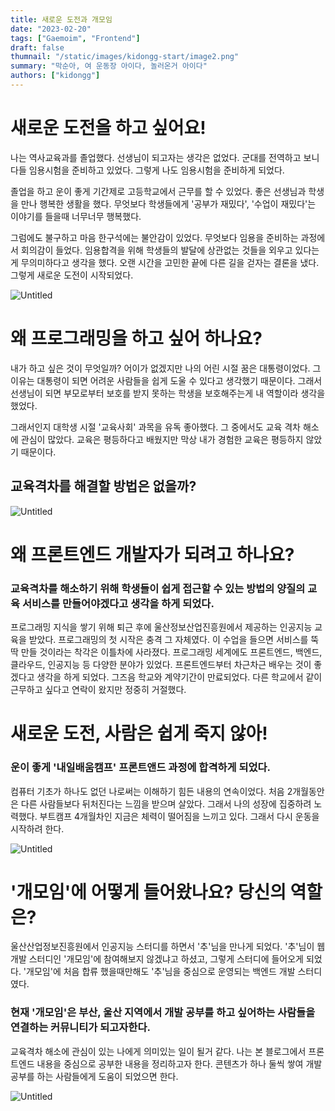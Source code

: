 ```yaml
---
title: 새로운 도전과 개모임
date: "2023-02-20"
tags: ["Gaemoim", "Frontend"]
draft: false
thumnail: "/static/images/kidongg-start/image2.png"
summary: "막순아, 여 운동장 아이다, 놀러온거 아이다"
authors: ["kidongg"]
---
```


# 새로운 도전을 하고 싶어요!

나는 역사교육과를 졸업했다. 선생님이 되고자는 생각은 없었다. 군대를 전역하고 보니 다들 임용시험을 준비하고 있었다. 그렇게 나도 임용시험을 준비하게 되었다.

졸업을 하고 운이 좋게 기간제로 고등학교에서 근무를 할 수 있었다. 좋은 선생님과 학생을 만나 행복한 생활을 했다. 무엇보다 학생들에게 '공부가 재밌다', '수업이 재밌다'는 이야기를 들을때 너무너무 행복했다.

그럼에도 불구하고 마음 한구석에는 불안감이 있었다. 무엇보다 임용을 준비하는 과정에서 회의감이 들었다. 임용합격을 위해 학생들의 발달에 상관없는 것들을 외우고 있다는게 무의미하다고 생각을 했다. 오랜 시간을 고민한 끝에 다른 길을 걷자는 결론을 냈다. 그렇게 새로운 도전이 시작되었다.

![Untitled](/static/images/kidongg-start/image3.png)

# 왜 프로그래밍을 하고 싶어 하나요?

내가 하고 싶은 것이 무엇일까? 어이가 없겠지만 나의 어린 시절 꿈은 대통령이었다. 그 이유는 대통령이 되면 어려운 사람들을 쉽게 도울 수 있다고 생각했기 때문이다. 그래서 선생님이 되면 부모로부터 보호를 받지 못하는 학생을 보호해주는게 내 역할이라 생각을 했었다.

그래서인지 대학생 시절 '교육사회' 과목을 유독 좋아했다. 그 중에서도 교육 격차 해소에 관심이 많았다. 교육은 평등하다고 배웠지만 막상 내가 경험한 교육은 평등하지 않았기 때문이다.

## 교육격차를 해결할 방법은 없을까?

![Untitled](/static/images/kidongg-start/image1.png)

# 왜 프론트엔드 개발자가 되려고 하나요?

### 교육격차를 해소하기 위해 학생들이 쉽게 접근할 수 있는 방법의 양질의 교육 서비스를 만들어야겠다고 생각을 하게 되었다.

프로그래밍 지식을 쌓기 위해 퇴근 후에 울산정보산업진흥원에서 제공하는 인공지능 교육을 받았다. 프로그래밍의 첫 시작은 충격 그 자체였다. 이 수업을 들으면 서비스를 뚝딱 만들 것이라는 착각은 이틀차에 사라졌다. 프로그래밍 세계에도 프론트엔드, 백엔드, 클라우드, 인공지능 등 다양한 분야가 있었다. 프론트엔드부터 차근차근 배우는 것이 좋겠다고 생각을 하게 되었다. 그즈음 학교와 계약기간이 만료되었다. 다른 학교에서 같이 근무하고 싶다고 연락이 왔지만 정중히 거절했다.

# 새로운 도전, 사람은 쉽게 죽지 않아!

### 운이 좋게 '내일배움캠프' 프론트앤드 과정에 합격하게 되었다.

컴퓨터 기초가 하나도 없던 나로써는 이해하기 힘든 내용의 연속이었다. 처음 2개월동안은 다른 사람들보다 뒤처진다는 느낌을 받으며 살았다. 그래서 나의 성장에 집중하려 노력했다. 부트캠프 4개월차인 지금은 체력이 떨어짐을 느끼고 있다. 그래서 다시 운동을 시작하려 한다.

![Untitled](/static/images/kidongg-start/image5.png)

# '개모임'에 어떻게 들어왔나요? 당신의 역할은?

울산산업정보진흥원에서 인공지능 스터디를 하면서 '추'님을 만나게 되었다. '추'님이 웹 개발 스터디인 '개모임'에 참여해보지 않겠냐고 하셨고, 그렇게 스터디에 들어오게 되었다. '개모임'에 처음 합류 했을때만해도 '추'님을 중심으로 운영되는 백엔드 개발 스터디였다.

### 현재 '개모임'은 부산, 울산 지역에서 개발 공부를 하고 싶어하는 사람들을 연결하는 커뮤니티가 되고자한다.

교육격차 해소에 관심이 있는 나에게 의미있는 일이 될거 같다. 나는 본 블로그에서 프론트엔드 내용을 중심으로 공부한 내용을 정리하고자 한다. 콘텐츠가 하나 둘씩 쌓여 개발 공부를 하는 사람들에게 도움이 되었으면 한다.

![Untitled](/static/images/kidongg-start/image6.png)
